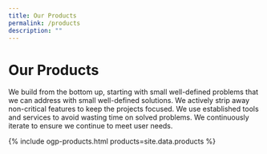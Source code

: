 ```yaml
---
title: Our Products
permalink: /products
description: ""
---
```


# Our Products

We build from the bottom up, starting with small well-defined problems that we can address with small well-defined solutions. We actively strip away non-critical features to keep the projects focused. We use established tools and services to avoid wasting time on solved problems. We continuously iterate to ensure we continue to meet user needs.

{% include ogp-products.html products=site.data.products %}
